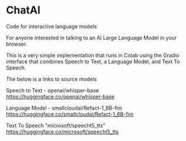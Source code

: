 # ChatAI
Code for interactive language models

For anyone interested in talking to an AI Large Language Model in your browser.

This is a very simple implementation that runs in Colab using the Gradio interface that combines Speech to Text, a Language Model, and Text To Speech. 

The below is a links to source models

Speech to Text - openai/whisper-base 
https://huggingface.co/openai/whisper-base

Language Model - smallcloudai/Refact-1_6B-fim
 https://huggingface.co/smallcloudai/Refact-1_6B-fim
 
Text To Speech
"microsoft/speecht5_tts"
https://huggingface.co/microsoft/speecht5_tts
